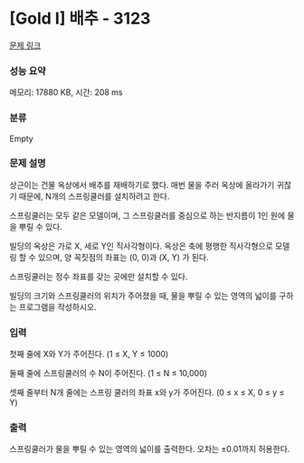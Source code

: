 # [Gold I] 배추 - 3123 

[문제 링크](https://www.acmicpc.net/problem/3123) 

### 성능 요약

메모리: 17880 KB, 시간: 208 ms

### 분류

Empty

### 문제 설명

<p>상근이는 건물 옥상에서 배추를 재배하기로 했다. 매번 물을 주러 옥상에 올라가기 귀찮기 때문에, N개의 스프링쿨러를 설치하려고 한다.</p>

<p>스프링쿨러는 모두 같은 모델이며, 그 스프링쿨러를 중심으로 하는 반지름이 1인 원에 물을 뿌릴 수 있다.</p>

<p>빌딩의 옥상은 가로 X, 세로 Y인 직사각형이다. 옥상은 축에 평행한 직사각형으로 모델링 할 수 있으며, 양 꼭짓점의 좌표는 (0, 0)과 (X, Y) 가 된다.</p>

<p>스프링쿨러는 정수 좌표를 갖는 곳에만 설치할 수 있다.</p>

<p>빌딩의 크기와 스프링쿨러의 위치가 주어졌을 때, 물을 뿌릴 수 있는 영역의 넓이를 구하는 프로그램을 작성하시오.</p>

### 입력 

 <p>첫째 줄에 X와 Y가 주어진다. (1 ≤ X, Y ≤ 1000)</p>

<p>둘째 줄에 스프링쿨러의 수 N이 주어진다. (1 ≤ N ≤ 10,000)</p>

<p>셋째 줄부터 N개 줄에는 스프링 쿨러의 좌표 x와 y가 주어진다. (0 ≤ x ≤ X, 0 ≤ y ≤ Y)</p>

### 출력 

 <p>스프링쿨러가 물을 뿌릴 수 있는 영역의 넓이를 출력한다. 오차는 ±0.01까지 허용한다.</p>

